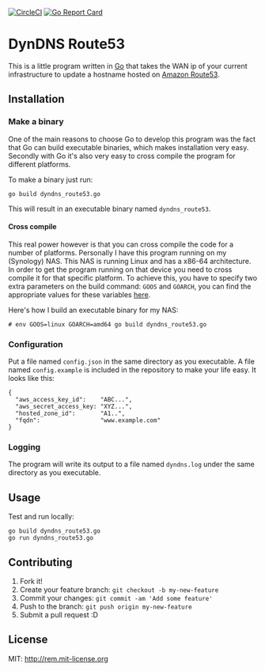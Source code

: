 [![CircleCI](https://circleci.com/gh/glnds/dyndns_route53.svg?style=svg)](https://circleci.com/gh/glnds/dyndns_route53)
[![Go Report Card](https://goreportcard.com/badge/github.com/glnds/dyndns-r53)](https://goreportcard.com/report/github.com/glnds/dyndns-r53)



# DynDNS Route53
This is a little program written in [Go](https://golang.org/project/) that 
takes the WAN ip of your current infrastructure to update a hostname hosted
on [Amazon Route53](https://aws.amazon.com/route53/).

## Installation

### Make a binary
One of the main reasons to choose Go to develop this program was the fact
that Go can build executable binaries, which makes installation very easy. Secondly 
with Go it's also very easy to cross compile the program for different platforms.

To make a binary just run:
```
go build dyndns_route53.go
```
This will result in an executable binary named `dyndns_route53`.

#### Cross compile
This real power however is that you can cross compile the code for a number of 
platforms.
Personally I have this program running on my (Synology) NAS. 
This NAS is running Linux and has a x86-64 architecture. In order to
get the program running on that device you need to cross compile it for that specific platform.
To achieve this, you have to specify two extra parameters on the build command: 
`GOOS` and `GOARCH`, you can find the appropriate values for 
these variables [here](https://golang.org/doc/install/source#environment).

Here's how I build an executable binary for my NAS:
```
# env GOOS=linux GOARCH=amd64 go build dyndns_route53.go
```

### Configuration
Put a file named `config.json` in the same directory as you executable. A file   named `config.example` is included in the repository to make your life easy. It looks like this:
```
{
  "aws_access_key_id":    "ABC...",
  "aws_secret_access_key: "XYZ...",
  "hosted_zone_id":       "A1..",
  "fqdn":                 "www.example.com"
}
```

### Logging
The program will write its output to a file named `dyndns.log` under the same directory as you executable.

## Usage

Test and run locally:
```
go build dyndns_route53.go
go run dyndns_route53.go
```

## Contributing

1. Fork it!
2. Create your feature branch: `git checkout -b my-new-feature`
3. Commit your changes: `git commit -am 'Add some feature'`
4. Push to the branch: `git push origin my-new-feature`
5. Submit a pull request :D

## License

MIT: http://rem.mit-license.org
